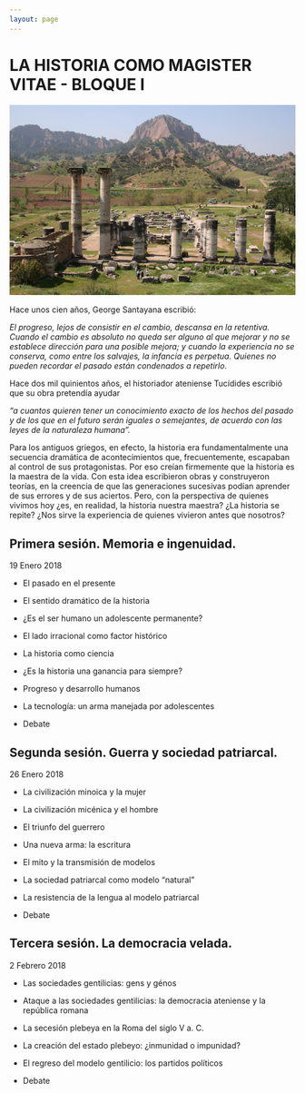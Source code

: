 ```yaml
---
layout: page
---
```


LA HISTORIA COMO MAGISTER VITAE - BLOQUE I
=========================================

![Imagen](/assets/images/1.jpg "Titulo")

Hace unos cien años, George Santayana escribió:

<cite>
El progreso, lejos de consistir en el cambio, descansa en la retentiva. Cuando el cambio es absoluto no queda ser alguno al que mejorar y no se establece dirección para una posible mejora; y cuando la experiencia no se conserva, como entre los salvajes, la infancia es perpetua. Quienes no pueden recordar el pasado están condenados a repetirlo.
</cite>

Hace dos mil quinientos años, el historiador ateniense Tucídides escribió que su obra pretendía ayudar

<cite>
“a cuantos quieren tener un conocimiento exacto de los hechos del pasado y de los que en el futuro serán iguales o semejan­tes, de acuerdo con las leyes de la naturaleza humana”.
</cite>

Para los antiguos griegos, en efecto, la historia era fundamentalmente una secuencia dramática de acontecimientos que, frecuentemente, escapaban al control de sus protagonistas. Por eso creían firmemente que la historia es la maestra de la vida. Con esta idea escribieron obras y construyeron teorías, en la creencia de que las generaciones sucesivas podían aprender de sus errores y de sus aciertos. Pero, con la perspectiva de quienes vivimos hoy ¿es, en realidad, la historia nuestra maestra? ¿La historia se repite? ¿Nos sirve la experiencia de quienes vivieron antes que nosotros?

Primera sesión. Memoria e ingenuidad.
------------------------------------------
  19 Enero 2018

* El pasado en el presente
* El sentido dramático de la historia
* ¿Es el ser humano un adolescente permanente?
* El lado irracional como factor histórico

* La historia como ciencia
* ¿Es la historia una ganancia para siempre?
* Progreso y desarrollo humanos
* La tecnología: un arma manejada por adolescentes
* Debate

Segunda sesión. Guerra y sociedad patriarcal.
----------------------------------------------------
26 Enero 2018

* La civilización minoica y la mujer
* La civilización micénica y el hombre
* El triunfo del guerrero

* Una nueva arma: la escritura
* El mito y la transmisión de modelos
* La sociedad patriarcal como modelo “natural”
* La resistencia de la lengua al modelo patriarcal
* Debate

Tercera sesión. La democracia velada.
--------------------------------------------
2 Febrero 2018


* Las sociedades gentilicias: gens y génos
* Ataque a las sociedades gentilicias: la democracia ateniense y la república romana

* La secesión plebeya en la Roma del siglo V a. C.
* La creación del estado plebeyo: ¿inmunidad o impunidad?
* El regreso del modelo gentilicio: los partidos políticos
* Debate
